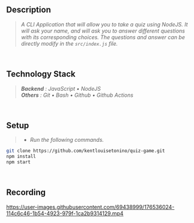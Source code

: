 ## Description
> _A CLI Application that will allow you to take a quiz using NodeJS. It will ask your name, and will ask you to answer different questions with its corresponding choices. The questions and answer can be directly modify in the `src/index.js` file._

<br />

## Technology Stack
> _**Backend** : JavaScript • NodeJS_ <br />
> _**Others** : Git • Bash • Github • Github Actions_

<br />

## Setup
> - _Run the following commands._
```bash
git clone https://github.com/kentlouisetonino/quiz-game.git
npm install
npm start
```

<br />

## Recording
https://user-images.githubusercontent.com/69438999/176536024-114c6c46-1b54-4923-979f-1ca2b9314129.mp4
